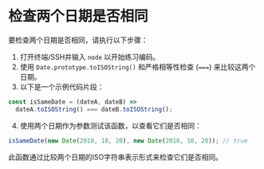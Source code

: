 # 检查两个日期是否相同

要检查两个日期是否相同，请执行以下步骤：

1. 打开终端/SSH并输入 `node` 以开始练习编码。
2. 使用 `Date.prototype.toISOString()` 和严格相等性检查 (`===`) 来比较这两个日期。
3. 以下是一个示例代码片段：

```js
const isSameDate = (dateA, dateB) =>
  dateA.toISOString() === dateB.toISOString();
```

4. 使用两个日期作为参数测试该函数，以查看它们是否相同：

```js
isSameDate(new Date(2010, 10, 20), new Date(2010, 10, 20)); // true
```

此函数通过比较两个日期的ISO字符串表示形式来检查它们是否相同。
